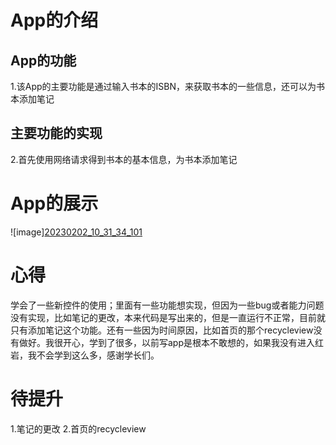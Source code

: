 # App的介绍

## App的功能

1.该App的主要功能是通过输入书本的ISBN，来获取书本的一些信息，还可以为书本添加笔记

## 主要功能的实现

2.首先使用网络请求得到书本的基本信息，为书本添加笔记

# App的展示

![image][20230202_10_31_34_101](D:\QQ\MobileFile\20230202_10_31_34_101.gif)



# 心得

学会了一些新控件的使用；里面有一些功能想实现，但因为一些bug或者能力问题没有实现，比如笔记的更改，本来代码是写出来的，但是一直运行不正常，目前就只有添加笔记这个功能。还有一些因为时间原因，比如首页的那个recycleview没有做好。我很开心，学到了很多，以前写app是根本不敢想的，如果我没有进入红岩，我不会学到这么多，感谢学长们。

# 待提升

1.笔记的更改 2.首页的recycleview
